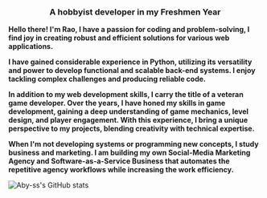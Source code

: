 <h3 align="center">A hobbyist developer in my Freshmen Year</h3>

**Hello there! I'm Rao, I have a passion for coding and problem-solving, I find joy in creating robust and efficient solutions for various web applications.**

**I have gained considerable experience in Python, utilizing its versatility and power to develop functional and scalable back-end systems. I enjoy tackling complex challenges and producing reliable code.**

**In addition to my web development skills, I carry the title of a veteran game developer. Over the years, I have honed my skills in game development, gaining a deep understanding of game mechanics, level design, and player engagement. With this experience, I bring a unique perspective to my projects, blending creativity with technical expertise.**

**When I'm not developing systems or programming new concepts, I study business and marketing. I am building my own Social-Media Marketing Agency and Software-as-a-Service Business that automates the repetitive agency workflows while increasing the work efficiency.**

![Aby-ss's GitHub stats](https://github-readme-stats.vercel.app/api?username=Aby-ss&show_icons=true&theme=github_dark)


